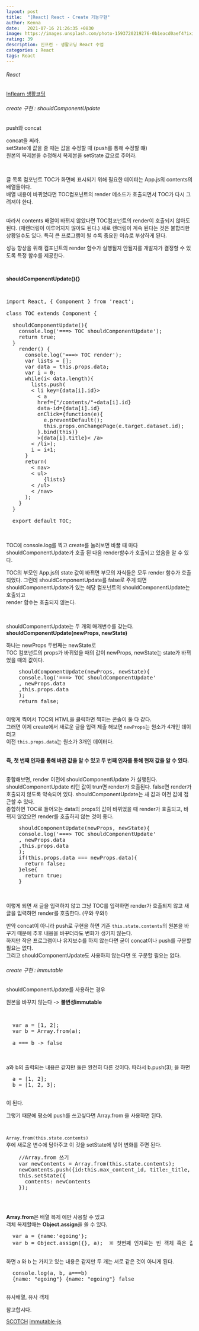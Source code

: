 ```yaml
---
layout: post
title:  "[React] React - Create 기능구현"
author: Kenna
date:   2021-07-16 21:26:35 +0830
image: https://images.unsplash.com/photo-1593720219276-0b1eacd0aef4?ixid=MnwxMjA3fDB8MHxwaG90by1wYWdlfHx8fGVufDB8fHx8&ixlib=rb-1.2.1&auto=format&fit=crop&w=1343&q=80
rating: 39
description: 인프런 - 생활코딩 React 수업
categories : React
tags: React
---
```


###### React
[Inflearn 생활코딩]("https://www.inflearn.com/course/react-%EC%83%9D%ED%99%9C%EC%BD%94%EB%94%A9/dashboard")


###### create 구현 : shouldComponentUpdate

push와 concat  

concat을 써라.  
setState에 값을 줄 때는 값을 수정할 때 (push를 통해 수정할 떄)  
원본의 복제본을 수정해서 복제본을 setState 값으로 주어라.  

<br>

글 목록 컴포넌트 TOC가 화면에 표시되기 위해 필요한 데이터는 
App.js의 contents의 배열들이다.  
배열 내용이 바뀌었다면 TOC컴포넌트의 render 메소드가 호출되면서 TOC가 다시 그려져야 한다.  

<br>
따라서 contents 배열이 바뀌지 않았다면 TOC컴포넌트의 render이 호출되지 않아도 된다. (재랜더링이 이루어지지 않아도 된다.)
새로 랜더링이 계속 된다는 것은 불합리한 상황일수도 있다.  
특히 큰 프로그램이 될 수록 중요한 이슈로 부상하게 된다.  

<br>

성능 향상을 위해 컴포넌트의 render 함수가 실행될지 안될지를 개발자가 결정할 수 있도록 특정 함수를 제공한다.  

<br>

**shouldComponentUpdate(){}**

<br>

<pre>
import React, { Component } from 'react';

class TOC extends Component {

  shouldComponentUpdate(){
    console.log('===> TOC shouldComponentUpdate');
    return true;
  }
    render() {
      console.log('===> TOC render');
      var lists = [];
      var data = this.props.data;
      var i = 0;
      while(i< data.length){
        lists.push(
        < li key={data[i].id}>
          < a 
          href={"/contents/"+data[i].id}
          data-id={data[i].id}
          onClick={function(e){
            e.preventDefault();
            this.props.onChangePage(e.target.dataset.id);
          }.bind(this)}
          >{data[i].title}< /a>
        < /li>);
        i = i+1;
      }
      return(
        < nav>
        < ul>
            {lists}
        < /ul>
        < /nav>
      );
    }
  }

  export default TOC;
  </pre>

  <Br>
  TOC에 console.log를 찍고 create를 눌러보면 바꿀 때 마다 shouldComponentUpdate가 호출 된 다음  
  render함수가 호출되고 있음을 알 수 있다.  

  TOC의 부모인 App.js의 state 값이 바뀌면 부모의 자식들은 모두 render 함수가 호출되었다. 
  그런데 shouldComponentUpdate를 false로 주게 되면 shouldComponentUpdate가 있는 해당 컴포넌트의 shouldComponentUpdate는 호출되고  
  render 함수는 호출되지 않는다.  

  <br>

  shouldComponentUpdate는 두 개의 매개변수를 갖는다.
  **shouldComponentUpdate(newProps, newState)** <Br>

  하나는 newProps 두번째는 newState로   
  TOC 컴포넌트의 props가 바뀌었을 때의 값이 newProps, newState는 state가 바뀌었을 때의 값이다.

  <pre>
    shouldComponentUpdate(newProps, newState){
    console.log('===> TOC shouldComponentUpdate'
    , newProps.data
    ,this.props.data
    );
    return false;
  </pre>

  이렇게 찍어서 TOC의 HTML을 클릭하면 찍히는 콘솔이 둘 다 같다.    
  그러면 이제 create에서 새로운 글을 입력 제출 해보면 `newProps`는 원소가 4개인 데이터고    
  이전 `this.props.data`는 원소가 3개인 데이터다.  
  <br>

  **즉, 첫 번째 인자를 통해 바뀐 값을 알 수 있고 두 번째 인자를 통해 현재 값을 알 수 있다.**

  <br>
  종합해보면,  
  render 이전에 shouldComponentUpdate 가 실행된다.  
  shouldComponentUpdate 리턴 값이 trun면 render가 호출된다. false면 render가 호출되지 않도록 약속되어 있다. 
  shouldComponentUpdate는 새 값과 이전 값에 접근할 수 있다.  
  <br>
  종합하면 TOC로 들어오는 data의 props의 값이 바뀌었을 때 render가 호출되고, 바뀌지 않았으면 render를 호출하지 않는 것이 좋다.

  <br>
  <pre>
    shouldComponentUpdate(newProps, newState){
    console.log('===> TOC shouldComponentUpdate'
    , newProps.data
    ,this.props.data
    );
    if(this.props.data === newProps.data){
      return false;
    }else{
      return true;
    }
  </pre>

  <br>
  이렇게 되면 새 글을 입력하지 않고 그냥 TOC를 입력하면 render가 호출되지 않고  
  새 글을 입력하면 render를 호출한다. (우와 우와!)
  <Br>

  만약 concat이 아니라 push로 구현을 하면 기존 `this.state.contents`의 원본을 바꾸기 때문에 추후 내용을 바꾸더라도 변화가 생기지 않는다.
  <Br>
  하지만 작은 프로그램이나 유지보수를 하지 않는다면 굳이 concat이나 push를 구분할 필요는 없다.  
  그리고 shouldComponentUpdate도 사용하지 않는다면 또 구분할 필요는 없다.   

###### create 구현 : immutable

  shouldComponentUpdate를 사용하는 경우  

  원본을 바꾸지 않는다 -> **불변성immutable**  

  <br>

  <pre>
  var a = [1, 2];  
  var b = Array.from(a);  
    
  a === b -> false  
  </pre>

  <br> 
  a와 b의 출력되는 내용은 같지만 둘은 완전히 다른 것이다.   
  따라서 b.push(3);
  을 하면  

  <pre>
  a = [1, 2];   
  b = [1, 2, 3];  
  </pre>

  이 된다.   

  그렇기 때문에 평소에 push를 쓰고싶다면 Array.from 을 사용하면 된다.   

  <br>

  `Array.from(this.state.contents)`  
  후에 새로운 변수에 담아주고 이 것을 setState에 넣어 변화를 주면 된다.   

  <pre>
    //Array.from 쓰기
    var newContents = Array.from(this.state.contents);
    newContents.push({id:this.max_content_id, title:_title, desc:_desc});
    this.setState({
      contents: newContents
    });
  </pre>

  <br>

  **Array.from**은 배열 복제 에만 사용할 수 있고  
  객체 복제할때는 **Object.assign**을 쓸 수 있다.   


  <pre>
  var a = {name:'egoing'};  
  var b = Object.assign({}, a);  ※ 첫번째 인자로는 빈 객체 혹은 값을 삽입할 객체를 넣으면 된다.  
  </pre>

  하면 a 와 b 는 가지고 있는 내용은 같지만 두 개는 서로 같은 것이 아니게 된다.  
 
  <pre>
  console.log(a, b, a===b)
  {name: "egoing"} {name: "egoing"} false
  </pre>
  
  유사배열, 유사 객체

  참고합시다.

  [SCOTCH]("https://scotch.io/tutorials/using-immutablejs-in-react-redux-applications")
  [immutable-js]("https://github.com/immutable-js/immutable-js")